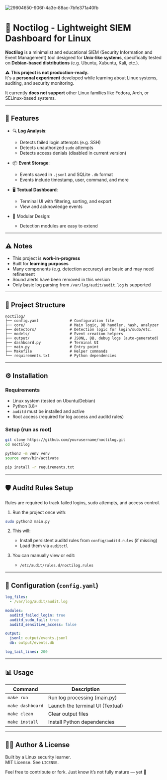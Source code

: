 ![29604650-906f-4a3e-88ac-7bfe371a40fb](https://github.com/user-attachments/assets/175b713e-cee9-44eb-b1e3-9fc991198548)

# 🦉 Noctilog - Lightweight SIEM Dashboard for Linux

**Noctilog** is a minimalist and educational SIEM (Security Information and Event Management) tool designed for **Unix-like systems**, specifically tested on **Debian-based distributions** (e.g. Ubuntu, Xubuntu, Kali, etc.).

⚠️ **This project is not production-ready.**  
It's a **personal experiment** developed while learning about Linux systems, auditing, and security monitoring.  

It currently **does not support** other Linux families like Fedora, Arch, or SELinux-based systems.

---


## 🚀 Features

- 🔍 **Log Analysis**:
  - Detects failed login attempts (e.g. SSH)
  - Detects unauthorized `sudo` attempts
  - Detects access denials (disabled in current version)

- 📦 **Event Storage**:
  - Events saved in `.jsonl` and SQLite `.db` format
  - Events include timestamp, user, command, and more

- 🖥️ **Textual Dashboard**:
  - Terminal UI with filtering, sorting, and export
  - View and acknowledge events

- 🧱 Modular Design:
  - Detection modules are easy to extend

---

## ⚠️ Notes

- This project is **work-in-progress**
- Built for **learning purposes**
- Many components (e.g. detection accuracy) are basic and may need refinement
- Sound alerts have been removed in this version
- Only basic log parsing from `/var/log/audit/audit.log` is supported

---

## 📁 Project Structure

```
noctilog/
├── config.yaml              # Configuration file
├── core/                    # Main logic, DB handler, hash, analyzer
├── detectors/               # Detection logic for login/sudo/etc.
├── models/                  # Event creation helpers
├── output/                  # JSONL, DB, debug logs (auto-generated)
├── dashboard.py             # Terminal UI
├── main.py                  # Entry point
├── Makefile                 # Helper commands
└── requirements.txt         # Python dependencies
```

---

## ⚙️ Installation

### Requirements

- Linux system (tested on Ubuntu/Debian)
- Python 3.8+
- `auditd` must be installed and active
- Root access (required for log access and auditd rules)

### Setup (run as root)

```bash
git clone https://github.com/yourusername/noctilog.git
cd noctilog

python3 -m venv venv
source venv/bin/activate

pip install -r requirements.txt
```

---

## 🛡️ Auditd Rules Setup

Rules are required to track failed logins, sudo attempts, and access control.

1. Run the project once with:
```bash
sudo python3 main.py
```

2. This will:
   - Install persistent auditd rules from `config/auditd.rules` (if missing)
   - Load them via `auditctl`

3. You can manually view or edit:
   - `/etc/audit/rules.d/noctilog.rules`

---

## 🔧 Configuration (`config.yaml`)

```yaml
log_files:
  - /var/log/audit/audit.log

modules:
  auditd_failed_login: true
  auditd_sudo_fail: true
  auditd_sensitive_access: false

output:
  jsonl: output/events.jsonl
  db: output/events.db

log_tail_lines: 200
```

---

## 📊 Usage

| Command              | Description                              |
|----------------------|------------------------------------------|
| `make run`           | Run log processing (main.py)            |
| `make dashboard`     | Launch the terminal UI (Textual)        |
| `make clean`         | Clear output files                      |
| `make install`       | Install Python dependencies             |

---

## 👨‍💻 Author & License

Built by a Linux security learner.  
MIT License. See `LICENSE`.

Feel free to contribute or fork. Just know it’s not fully mature — yet 🙂
